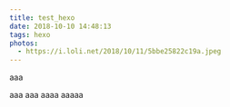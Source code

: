 ```yaml
---
title: test_hexo
date: 2018-10-10 14:48:13
tags: hexo
photos: 
  - https://i.loli.net/2018/10/11/5bbe25822c19a.jpeg
---
```


aaa
<!--more-->
aaa
aaa
aaaa
aaaaa
